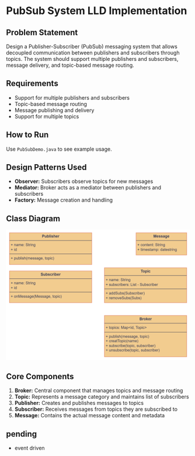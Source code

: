 # PubSub System LLD Implementation

## Problem Statement

Design a Publisher-Subscriber (PubSub) messaging system that allows decoupled communication between publishers and subscribers through topics. The system should support multiple publishers and subscribers, message delivery, and topic-based message routing.

## Requirements

- Support for multiple publishers and subscribers
- Topic-based message routing
- Message publishing and delivery
- Support for multiple topics

## How to Run

Use `PubSubDemo.java` to see example usage.

## Design Patterns Used

- **Observer:** Subscribers observe topics for new messages
- **Mediator:** Broker acts as a mediator between publishers and subscribers
- **Factory:** Message creation and handling

## Class Diagram

![alt text](img.png)

## Core Components

1. **Broker:** Central component that manages topics and message routing
2. **Topic:** Represents a message category and maintains list of subscribers
3. **Publisher:** Creates and publishes messages to topics
4. **Subscriber:** Receives messages from topics they are subscribed to
5. **Message:** Contains the actual message content and metadata

## pending

- event driven
